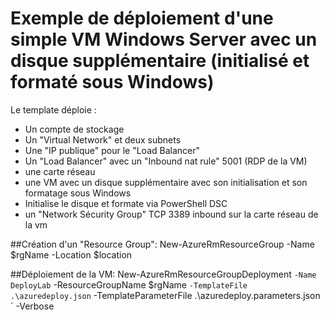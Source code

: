 # Exemple de déploiement d'une simple VM Windows Server avec un disque supplémentaire (initialisé et formaté sous Windows)

Le template déploie :
- Un compte de stockage
- Un "Virtual Network" et deux subnets
- Une "IP publique" pour le "Load Balancer"
- Un "Load Balancer" avec un "Inbound nat rule" 5001 (RDP de la VM)
- une carte réseau
- une VM avec un disque supplémentaire avec son initialisation et son formatage sous Windows
- Initialise le disque et formate via PowerShell DSC
- un "Network Sécurity Group" TCP 3389 inbound sur la carte réseau de la vm



##Création d'un "Resource Group":
New-AzureRmResourceGroup -Name $rgName -Location $location 


##Déploiement de la VM:
New-AzureRmResourceGroupDeployment `
-Name DeployLab `
-ResourceGroupName $rgName `
-TemplateFile .\azuredeploy.json `
-TemplateParameterFile .\azuredeploy.parameters.json `
-Verbose

